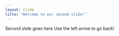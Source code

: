```yaml
---
layout: slide
title: "Welcome to our second slide!"
---
```

Second slide goes here
Use the left arrow to go back!